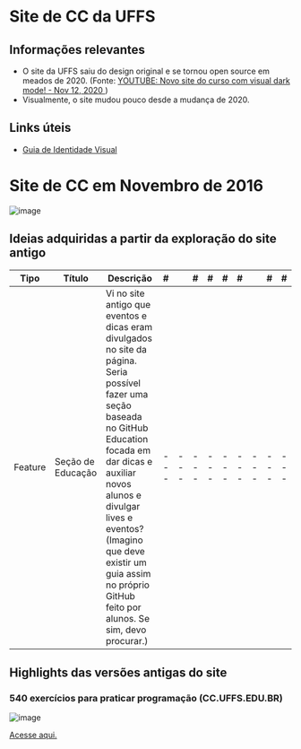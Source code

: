 # Site de CC da UFFS
## Informações relevantes
- O site da UFFS saiu do design original e se tornou open source em meados de 2020. (Fonte: [YOUTUBE:  Novo site do curso com visual dark mode! - Nov 12, 2020 ](https://www.youtube.com/watch?v=j7F41W3XPhw))
- Visualmente, o site mudou pouco desde a mudança de 2020.
## Links úteis
- [Guia de Identidade Visual](https://cc.uffs.edu.br/noticias/2020/11/05/identidade-visual/)
# Site de CC em Novembro de 2016
  ![image](https://github.com/lyszt/Estudos-de-caso/assets/116316121/5c431464-07c3-47a6-a78c-519bd9e5cb2f)

## Ideias adquiridas a partir da exploração do site antigo

Tipo | Título | Descrição | # | | # | # |  #| #|  | # | #
--- | --- | --- | --- |--- |--- |--- |--- |--- |--- |--- |---
Feature | Seção de Educação | Vi no site antigo que eventos e dicas eram divulgados no site da página. Seria possível fazer uma seção baseada no GitHub Education focada em dar dicas e auxiliar novos alunos e divulgar lives e eventos? (Imagino que deve existir um guia assim no próprio GitHub feito por alunos. Se sim, devo procurar.) | --- |--- |--- |--- |--- |--- |--- |--- |---

## Highlights das versões antigas do site
### 540 exercícios para praticar programação (CC.UFFS.EDU.BR)
![image](https://github.com/lyszt/Estudos-de-caso/assets/116316121/4f4f9e7f-c686-4792-bde7-b78daed7a7f6)

[Acesse aqui.](https://web.archive.org/web/20171201170657/http://cc.uffs.edu.br/index.php/graduacao/clube-de-programacao/96-540-exercicios-para-praticar-programacao)
